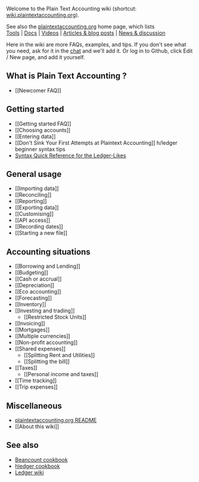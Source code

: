 <!-- <img src="pta-avatar.jpg" width=200 align="right"> -->

Welcome to the Plain Text Accounting wiki 
(shortcut: [wiki.plaintextaccounting.org](https://wiki.plaintextaccounting.org)).

See also the [plaintextaccounting.org](https://plaintextaccounting.org) home page,
which lists
\
  [Tools](https://plaintextaccounting.org/#tools)
| [Docs](https://plaintextaccounting.org/#docs)
| [Videos](https://plaintextaccounting.org/#videos)
| [Articles & blog posts](https://plaintextaccounting.org/#articles-blog-posts)
| [News & discussion](https://plaintextaccounting.org/#news-discussion)


Here in the wiki are more FAQs, examples, and tips.
If you don't see what you need, ask for it in the [chat](https://plaintextaccounting.org/#news-discussion) and we'll add it. 
Or log in to Github, click Edit / New page, and add it yourself.

## What is Plain Text Accounting ?

- [[Newcomer FAQ]]

## Getting started

- [[Getting started FAQ]]
- [[Choosing accounts]]
- [[Entering data]]
- [[Don't Sink Your First Attempts at Plaintext Accounting]] h/ledger beginner syntax tips
- [Syntax Quick Reference for the Ledger-Likes](https://plaintextaccounting.org/quickref/)

## General usage

- [[Importing data]]
- [[Reconciling]]
- [[Reporting]]
- [[Exporting data]]
- [[Customising]]
- [[API access]]
- [[Recording dates]]
- [[Starting a new file]]

## Accounting situations

- [[Borrowing and Lending]]
- [[Budgeting]]
- [[Cash or accrual]]
- [[Depreciation]]
- [[Eco accounting]]
- [[Forecasting]]
- [[Inventory]]
- [[Investing and trading]]
  - [[Restricted Stock Units]]
- [[Invoicing]]
- [[Mortgages]]
- [[Multiple currencies]]
- [[Non-profit accounting]]
- [[Shared expenses]]
  - [[Splitting Rent and Utilities]]
  - [[Splitting the bill]]
- [[Taxes]]
  - [[Personal income and taxes]]
- [[Time tracking]]
- [[Trip expenses]]

## Miscellaneous

- [plaintextaccounting.org README](https://github.com/plaintextaccounting/plaintextaccounting#readme)
- [[About this wiki]]

## See also

- [Beancount cookbook](https://beancount.github.io/docs/command_line_accounting_cookbook.html)
- [hledger cookbook](https://hledger.org/cookbook.html)
- [Ledger wiki](https://github.com/ledger/ledger/wiki)
